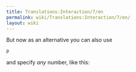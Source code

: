 ```yaml
---
title: Translations:Interaction/7/en
permalink: wiki/Translations:Interaction/7/en/
layout: wiki
---
```


But now as an alternative you can also use

``` haskell
p
```

and specify *any* number, like this:
